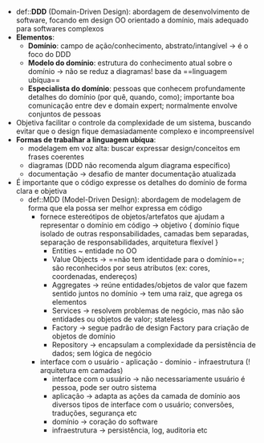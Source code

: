 * def::**DDD** (Domain-Driven Design): abordagem de desenvolvimento de software, focando em design OO orientado a domínio, mais adequado para softwares complexos
* **Elementos**:
	* **Domínio**: campo de ação/conhecimento, abstrato/intangível -> é o foco do DDD
	* **Modelo do domínio**: estrutura do conhecimento atual sobre o domínio -> não se reduz a diagramas! base da ==linguagem ubíqua==
	* **Especialista do domínio**: pessoas que conhecem profundamente detalhes do domínio (por quê, quando, como); importante boa comunicação entre dev e domain expert; normalmente envolve conjuntos de pessoas
* Objetiva facilitar o controle da complexidade de um sistema, buscando evitar que o design fique demasiadamente complexo e incompreensível
* **Formas de trabalhar a linguagem ubíqua**:
	* modelagem em voz alta: buscar expressar design/conceitos em frases coerentes
	* diagramas (DDD não recomenda algum diagrama específico)
	* documentação -> desafio de manter documentação atualizada
* É importante que o código expresse os detalhes do domínio de forma clara e objetiva
	* def::MDD (Model-Driven Design): abordagem de modelagem de forma que ela possa ser melhor expressa em código
		* fornece estereótipos de objetos/artefatos que ajudam a representar o domínio em código -> objetivo { domínio fique isolado de outras responsabilidades, camadas bem separadas, separação de responsabilidades, arquitetura flexível }
			* Entities ~ entidade no OO
			* Value Objects -> ==não tem identidade para o domínio==; são reconhecidos por seus atributos (ex: cores, coordenadas, endereços)
			* Aggregates -> reúne entidades/objetos de valor que fazem sentido juntos no domínio -> tem uma raiz, que agrega os elementos
			* Services -> resolvem problemas de negócio, mas não são entidades ou objetos de valor; stateless
			* Factory -> segue padrão de design Factory para criação de objetos de domínio
			* Repository -> encapsulam a complexidade da persistência de dados; sem lógica de negócio
		* interface com o usuário - aplicação - domínio - infraestrutura (! arquitetura em camadas)
			* interface com o usuário -> não necessariamente usuário é pessoa, pode ser outro sistema
			* aplicação -> adapta as ações da camada de domínio aos diversos tipos de interface com o usuário; conversões, traduções, segurança etc
			* domínio -> coração do software
			* infraestrutura -> persistência, log, auditoria etc
